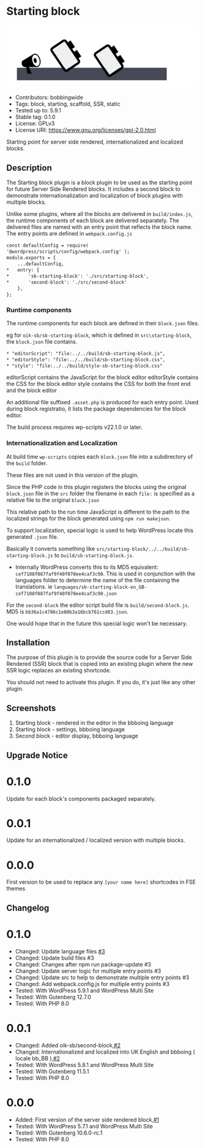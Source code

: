 # Starting block 
![banner](assets/sb-starting-block-banner-772x250.jpg)
* Contributors:      bobbingwide
* Tags:              block, starting, scaffold, SSR, static
* Tested up to:      5.9.1
* Stable tag:        0.1.0
* License:           GPLv3
* License URI:       https://www.gnu.org/licenses/gpl-2.0.html

Starting point for server side rendered, internationalized and localized blocks.

## Description 
The Starting block plugin is a block plugin to be used as the starting point for future Server Side Rendered blocks.
It includes a second block to demonstrate internationalization and localization of block plugins with multiple blocks.

Unlike some plugins, where all the blocks are delivered in `build/index.js`, the runtime components of each block are delivered separately.
The delivered files are named with an entry point that reflects the block name.
The entry points are defined in `webpack.config.js`

```
const defaultConfig = require( '@wordpress/scripts/config/webpack.config' );
module.exports = {
	...defaultConfig,
* 	entry: {
* 		'sb-starting-block': './src/starting-block',
* 		'second-block': './src/second-block'
	},
};
```

### Runtime components 

The runtime components for each block are defined in their `block.json` files.

eg for `oik-sb/sb-starting-block`, which is defined in `src\starting-block`,
the `block.json` file contains.

```
* "editorScript": "file:../../build/sb-starting-block.js",
* "editorStyle": "file:../../build/sb-starting-block.css",
* "style": "file:../../build/style-sb-starting-block.css"
```

editorScript contains the JavaScript for the block editor
editorStyle contains the CSS for the block editor
style contains the CSS for both the front end and the block editor

An additional file suffixed `.asset.php` is produced for each entry point.
Used during block registratio, it lists the package dependencies for the block editor.

The build process requires wp-scripts v22.1.0 or later.

### Internationalization and Localization 
At build time `wp-scripts` copies each `block.json` file into a subdirectory of the `build` folder.

These files are not used in this version of the plugin.

Since the PHP code in this plugin registers the blocks using the original `block.json` file in the `src` folder
the filename in each `file:` is specified as a relative file to the original `block.json`

This relative path to the run time JavaScript is different to the path to the localized strings for the block
generated using `npm run makejson`.

To support localization, special logic is used to help WordPress locate this generated `.json` file.

Basically it converts something like `src/starting-block/../../build/sb-starting-block.js` to `build/sb-starting-block.js`.
* Internally WordPress converts this to its MD5 equivalent: `cef7108f087faf9f40f070ee4caf3c90`.
This is used in conjunction with the languages folder to determine the name of the file containing the translations.
ie `languages/sb-starting-block-en_GB-cef7108f087faf9f40f070ee4caf3c90.json`

For the `second-block` the editor script build file is `build/second-block.js`. MD5 is `bb36a1c4786c1e80b3a16bcb761ccd83.json`.

One would hope that in the future this special logic won't be necessary.

## Installation 
The purpose of this plugin is to provide the source code for a Server Side Rendered (SSR) block
that is copied into an existing plugin where the new SSR logic replaces an existing shortcode.

You should not need to activate this plugin. If you do, it's just like any other plugin.

## Screenshots 
1. Starting block - rendered in the editor in the bbboing language
2. Starting block - settings, bbboing language
3. Second block - editor display, bbboing language

## Upgrade Notice 
# 0.1.0 
Update for each block's components packaged separately.

# 0.0.1 
Update for an internationalized / localized version with multiple blocks.

# 0.0.0 
First version to be used to replace any `[your name here]` shortcodes in FSE themes

## Changelog 
# 0.1.0 
* Changed: Update language files [#3](https://github.com/bobbingwide/sb-starting-block/issues/3)
* Changed: Update build files #3
* Changed: Changes after npm run package-update #3
* Changed: Update server logic for multiple entry points #3
* Changed: Update src to help to demonstrate multiple entry points #3
* Changed: Add webpack.config.js for multiple entry points #3
* Tested: With WordPress 5.9.1 and WordPress Multi Site
* Tested: With Gutenberg 12.7.0
* Tested: With PHP 8.0

# 0.0.1 
* Changed: Added oik-sb/second-block,[#2](https://github.com/bobbingwide/sb-starting-block/issues/2)
* Changed: Internationalized and localized into UK English and bbboing ( locale bb_BB ),[#2](https://github.com/bobbingwide/sb-starting-block/issues/2)
* Tested: With WordPress 5.8.1 and WordPress Multi Site
* Tested: With Gutenberg 11.5.1
* Tested: With PHP 8.0

# 0.0.0 
* Added: First version of the server side rendered block,[#1](https://github.com/bobbingwide/sb-starting-block/issues/1)
* Tested: With WordPress 5.7.1 and WordPress Multi Site
* Tested: With Gutenberg 10.6.0-rc.1
* Tested: With PHP 8.0
